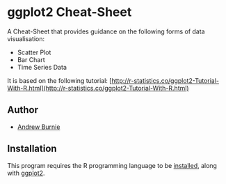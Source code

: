 # ggplot2 Cheat-Sheet

A Cheat-Sheet that provides guidance on the following forms of data visualisation:

* Scatter Plot
* Bar Chart
* Time Series Data

It is based on the following tutorial: [http://r-statistics.co/ggplot2-Tutorial-With-R.html](http://r-statistics.co/ggplot2-Tutorial-With-R.html)

## Author

* [Andrew Burnie](https://github.com/Andrew47)

## Installation

This program requires the R programming language to be [installed](https://www.r-project.org/), along with [ggplot2](https://cran.r-project.org/web/packages/ggplot2/ggplot2.pdf).
